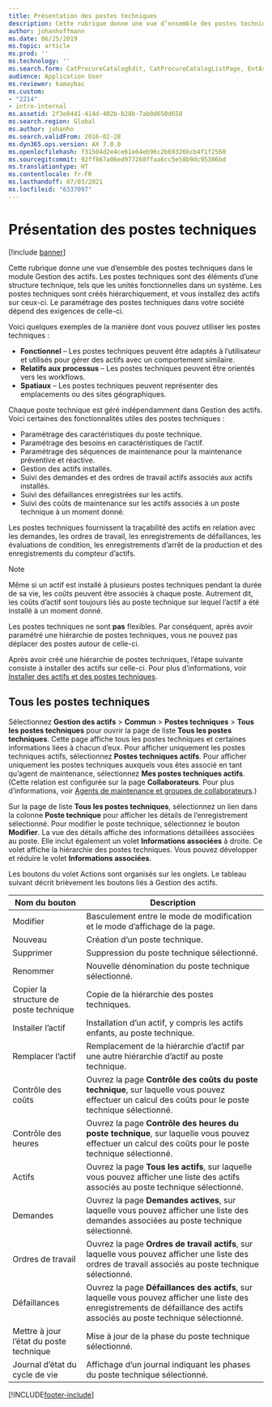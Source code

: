 ```yaml
---
title: Présentation des postes techniques
description: Cette rubrique donne une vue d’ensemble des postes techniques dans le module Gestion des actifs.
author: johanhoffmann
ms.date: 06/25/2019
ms.topic: article
ms.prod: ''
ms.technology: ''
ms.search.form: CatProcureCatalogEdit, CatProcureCatalogListPage, EntAssetFunctionalLocationEditSubLocations, EntAssetFunctionalLocationLookup, EntAssetFunctionalLocationRename, EntAssetFunctionalLocation
audience: Application User
ms.reviewer: kamaybac
ms.custom:
- "2214"
- intro-internal
ms.assetid: 2f3e0441-414d-402b-b28b-7ab0d650d658
ms.search.region: Global
ms.author: johanho
ms.search.validFrom: 2016-02-28
ms.dyn365.ops.version: AX 7.0.0
ms.openlocfilehash: f31504d2e4ce61e64eb96c2b69326bcb4f1f2560
ms.sourcegitcommit: 92ff867a06ed977268ffaa6cc5e58b9dc95306bd
ms.translationtype: HT
ms.contentlocale: fr-FR
ms.lasthandoff: 07/03/2021
ms.locfileid: "6337097"
---
```

# <a name="introduction-to-functional-locations"></a>Présentation des postes techniques

[!include [banner](../../includes/banner.md)]

 

Cette rubrique donne une vue d’ensemble des postes techniques dans le module Gestion des actifs. Les postes techniques sont des éléments d’une structure technique, tels que les unités fonctionnelles dans un système. Les postes techniques sont créés hiérarchiquement, et vous installez des actifs sur ceux-ci. Le paramétrage des postes techniques dans votre société dépend des exigences de celle-ci.

Voici quelques exemples de la manière dont vous pouvez utiliser les postes techniques :

- **Fonctionnel** – Les postes techniques peuvent être adaptés à l’utilisateur et utilisés pour gérer des actifs avec un comportement similaire.
- **Relatifs aux processus** – Les postes techniques peuvent être orientés vers les workflows.
- **Spatiaux** – Les postes techniques peuvent représenter des emplacements ou des sites géographiques.

Chaque poste technique est géré indépendamment dans Gestion des actifs. Voici certaines des fonctionnalités utiles des postes techniques :

- Paramétrage des caractéristiques du poste technique.
- Paramétrage des besoins en caractéristiques de l’actif.
- Paramétrage des séquences de maintenance pour la maintenance préventive et réactive.
- Gestion des actifs installés.
- Suivi des demandes et des ordres de travail actifs associés aux actifs installés.
- Suivi des défaillances enregistrées sur les actifs.
- Suivi des coûts de maintenance sur les actifs associés à un poste technique à un moment donné.

Les postes techniques fournissent la traçabilité des actifs en relation avec les demandes, les ordres de travail, les enregistrements de défaillances, les évaluations de condition, les enregistrements d’arrêt de la production et des enregistrements du compteur d’actifs.

> [!NOTE]
> Même si un actif est installé à plusieurs postes techniques pendant la durée de sa vie, les coûts peuvent être associés à chaque poste. Autrement dit, les coûts d’actif sont toujours liés au poste technique sur lequel l’actif a été installé à un moment donné.

Les postes techniques ne sont **pas** flexibles. Par conséquent, après avoir paramétré une hiérarchie de postes techniques, vous ne pouvez pas déplacer des postes autour de celle-ci. 

Après avoir créé une hiérarchie de postes techniques, l’étape suivante consiste à installer des actifs sur celle-ci. Pour plus d’informations, voir [Installer des actifs et des postes techniques](../functional-locations/install-objects-on-functional-locations.md).

## <a name="all-functional-locations"></a>Tous les postes techniques

Sélectionnez **Gestion des actifs** \> **Commun** \> **Postes techniques** \> **Tous les postes techniques** pour ouvrir la page de liste **Tous les postes techniques**. Cette page affiche tous les postes techniques et certaines informations liées à chacun d’eux. Pour afficher uniquement les postes techniques actifs, sélectionnez **Postes techniques actifs**. Pour afficher uniquement les postes techniques auxquels vous êtes associé en tant qu’agent de maintenance, sélectionnez **Mes postes techniques actifs**. (Cette relation est configurée sur la page **Collaborateurs**. Pour plus d’informations, voir [Agents de maintenance et groupes de collaborateurs](../setup-for-objects/workers-and-worker-groups.md).)

Sur la page de liste **Tous les postes techniques**, sélectionnez un lien dans la colonne **Poste technique** pour afficher les détails de l’enregistrement sélectionné. Pour modifier le poste technique, sélectionnez le bouton **Modifier**. La vue des détails affiche des informations détaillées associées au poste. Elle inclut également un volet **Informations associées** à droite. Ce volet affiche la hiérarchie des postes techniques. Vous pouvez développer et réduire le volet **Informations associées**.

Les boutons du volet Actions sont organisés sur les onglets. Le tableau suivant décrit brièvement les boutons liés à Gestion des actifs.

| Nom du bouton                         | Description                                                                                                                                  |
|-------------------------------------|----------------------------------------------------------------------------------------------------------------------------------------------|
| Modifier                                | Basculement entre le mode de modification et le mode d’affichage de la page.                                                                                         |
| Nouveau                                 | Création d’un poste technique.                                                                                                            |
| Supprimer                              | Suppression du poste technique sélectionné.                                                                                                     |
| Renommer                              | Nouvelle dénomination du poste technique sélectionné.                                                                                                     |
| Copier la structure de poste technique  | Copie de la hiérarchie des postes techniques.                                                                                                      |
| Installer l’actif                       | Installation d’un actif, y compris les actifs enfants, au poste technique.                                                                        |
| Remplacer l’actif                       | Remplacement de la hiérarchie d’actif par une autre hiérarchie d’actif au poste technique.                                                         |
| Contrôle des coûts                        | Ouvrez la page **Contrôle des coûts du poste technique**, sur laquelle vous pouvez effectuer un calcul des coûts pour le poste technique sélectionné.                |
| Contrôle des heures                        | Ouvrez la page **Contrôle des heures du poste technique**, sur laquelle vous pouvez effectuer un calcul des coûts pour le poste technique sélectionné.                |
| Actifs                              | Ouvrez la page **Tous les actifs**, sur laquelle vous pouvez afficher une liste des actifs associés au poste technique sélectionné.                      |
| Demandes                            | Ouvrez la page **Demandes actives**, sur laquelle vous pouvez afficher une liste des demandes associées au poste technique sélectionné.               |
| Ordres de travail                         | Ouvrez la page **Ordres de travail actifs**, sur laquelle vous pouvez afficher une liste des ordres de travail associés au poste technique sélectionné.         |
| Défaillances                              | Ouvrez la page **Défaillances des actifs**, sur laquelle vous pouvez afficher une liste des enregistrements de défaillance des actifs associés au poste technique sélectionné. |
| Mettre à jour l’état du poste technique    | Mise à jour de la phase du poste technique sélectionné.                                                                                        |
| Journal d’état du cycle de vie                 | Affichage d’un journal indiquant les phases du poste technique sélectionné.                                                                        |


[!INCLUDE[footer-include](../../../includes/footer-banner.md)]